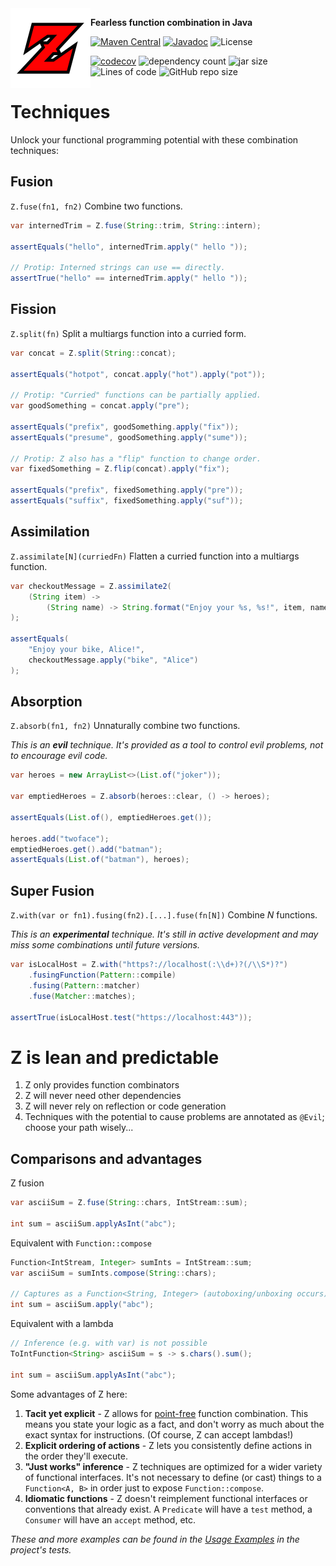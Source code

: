 <img align="left" src="https://github.com/hiljusti/z/raw/core/img/logo.png">

**Fearless function combination in Java**

[![Maven Central](https://img.shields.io/maven-central/v/so.dang.cool/z.svg?label=Maven%20Central)](https://search.maven.org/search?q=g:%22so.dang.cool%22%20AND%20a:%22z%22)
[![Javadoc](https://javadoc.io/badge2/so.dang.cool/z/javadoc.svg)](https://javadoc.io/doc/so.dang.cool/z)
![License](https://img.shields.io/github/license/hiljusti/z)

[![codecov](https://codecov.io/gh/hiljusti/z/branch/core/graph/badge.svg?token=CF80PDSXUB)](https://codecov.io/gh/hiljusti/z)
![dependency count](https://img.shields.io/badge/dependencies-0-blue)
![jar size](https://img.shields.io/badge/jar_size-78_kB-blue)
![Lines of code](https://img.shields.io/tokei/lines/github/hiljusti/z)
![GitHub repo size](https://img.shields.io/github/repo-size/hiljusti/z)

# Techniques

Unlock your functional programming potential with these combination techniques:

## Fusion

`Z.fuse(fn1, fn2)` Combine two functions.

```java
var internedTrim = Z.fuse(String::trim, String::intern);

assertEquals("hello", internedTrim.apply(" hello "));

// Protip: Interned strings can use == directly.
assertTrue("hello" == internedTrim.apply(" hello "));
```

## Fission

`Z.split(fn)` Split a multiargs function into a curried form.

```java
var concat = Z.split(String::concat);

assertEquals("hotpot", concat.apply("hot").apply("pot"));

// Protip: "Curried" functions can be partially applied.
var goodSomething = concat.apply("pre");

assertEquals("prefix", goodSomething.apply("fix"));
assertEquals("presume", goodSomething.apply("sume"));

// Protip: Z also has a "flip" function to change order.
var fixedSomething = Z.flip(concat).apply("fix");

assertEquals("prefix", fixedSomething.apply("pre"));
assertEquals("suffix", fixedSomething.apply("suf"));
```

## Assimilation

`Z.assimilate[N](curriedFn)` Flatten a curried function into a multiargs function.

```java
var checkoutMessage = Z.assimilate2(
    (String item) ->
        (String name) -> String.format("Enjoy your %s, %s!", item, name)
);

assertEquals(
    "Enjoy your bike, Alice!",
    checkoutMessage.apply("bike", "Alice")
);
```

## Absorption

`Z.absorb(fn1, fn2)` Unnaturally combine two functions.

_This is an **evil** technique. It's provided as a tool to control evil problems, not to encourage evil code._

```java
var heroes = new ArrayList<>(List.of("joker"));

var emptiedHeroes = Z.absorb(heroes::clear, () -> heroes);

assertEquals(List.of(), emptiedHeroes.get());

heroes.add("twoface");
emptiedHeroes.get().add("batman");
assertEquals(List.of("batman"), heroes);
```

## Super Fusion

`Z.with(var or fn1).fusing(fn2).[...].fuse(fn[N])` Combine _N_ functions.

_This is an **experimental** technique. It's still in active development and may miss some combinations until future versions._

```java
var isLocalHost = Z.with("https?://localhost(:\\d+)?(/\\S*)?")
    .fusingFunction(Pattern::compile)
    .fusing(Pattern::matcher)
    .fuse(Matcher::matches);

assertTrue(isLocalHost.test("https://localhost:443"));
```

# Z is lean and predictable

1. Z only provides function combinators
1. Z will never need other dependencies
1. Z will never rely on reflection or code generation
1. Techniques with the potential to cause problems are annotated as `@Evil`;
    choose your path wisely...

## Comparisons and advantages

Z fusion

```java
var asciiSum = Z.fuse(String::chars, IntStream::sum);

int sum = asciiSum.applyAsInt("abc");
```

Equivalent with `Function::compose`

```java
Function<IntStream, Integer> sumInts = IntStream::sum;
var asciiSum = sumInts.compose(String::chars);

// Captures as a Function<String, Integer> (autoboxing/unboxing occurs)
int sum = asciiSum.apply("abc");
```

Equivalent with a lambda

```java
// Inference (e.g. with var) is not possible
ToIntFunction<String> asciiSum = s -> s.chars().sum();

int sum = asciiSum.applyAsInt("abc");
```

Some advantages of Z here:

1. **Tacit yet explicit** - Z allows for [point-free](https://en.wikipedia.org/wiki/Tacit_programming)
    function combination. This means you state your logic as a fact, and don't
    worry as much about the exact syntax for instructions. (Of course, Z can
    accept lambdas!)
1. **Explicit ordering of actions** - Z lets you consistently define actions in
    the order they'll execute.
1. **"Just works" inference** - Z techniques are optimized for a wider variety
    of functional interfaces. It's not necessary to define (or cast) things to
    a `Function<A, B>` in order just to expose `Function::compose`.
1. **Idiomatic functions** - Z doesn't reimplement functional interfaces or
    conventions that already exist. A `Predicate` will have a `test` method, a
    `Consumer` will have an `accept` method, etc.

_These and more examples can be found in the [Usage Examples](https://github.com/hiljusti/z/blob/HEAD/src/test/java/so/dang/cool/z/UsageExamples.java) in the project's tests._
